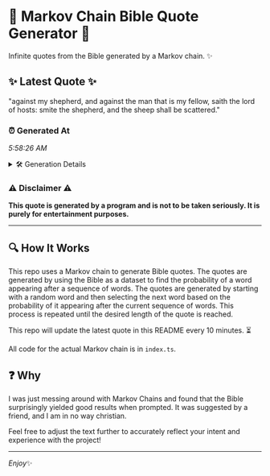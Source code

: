 # 📖 Markov Chain Bible Quote Generator 📖

Infinite quotes from the Bible generated by a Markov chain. ✨

## ✨ Latest Quote ✨
"against my shepherd, and against the man that is my fellow, saith the lord of hosts: smite the shepherd, and the sheep shall be scattered."

### ⏰ Generated At
*5:58:26 AM*

<details>
    <summary>🛠️ Generation Details</summary>
    <p>
        <strong>🌱 Seed:</strong> against<br>
        <strong>🔄 Iterations:</strong> 24<br>
        <strong>📜 Context History:</strong><br>[ against ]: my<br>[ against, my ]: shepherd,<br>[ against, my, shepherd, ]: and<br>[ against, my, shepherd,, and ]: against<br>[ against, my, shepherd,, and, against ]: the<br>[ against, my, shepherd,, and, against, the ]: man<br>[ my, shepherd,, and, against, the, man ]: that<br>[ shepherd,, and, against, the, man, that ]: is<br>[ and, against, the, man, that, is ]: my<br>[ against, the, man, that, is, my ]: fellow,<br>[ the, man, that, is, my, fellow, ]: saith<br>[ man, that, is, my, fellow,, saith ]: the<br>[ that, is, my, fellow,, saith, the ]: lord<br>[ is, my, fellow,, saith, the, lord ]: of<br>[ my, fellow,, saith, the, lord, of ]: hosts:<br>[ fellow,, saith, the, lord, of, hosts: ]: smite<br>[ saith, the, lord, of, hosts:, smite ]: the<br>[ the, lord, of, hosts:, smite, the ]: shepherd,<br>[ lord, of, hosts:, smite, the, shepherd, ]: and<br>[ of, hosts:, smite, the, shepherd,, and ]: the<br>[ hosts:, smite, the, shepherd,, and, the ]: sheep<br>[ smite, the, shepherd,, and, the, sheep ]: shall<br>[ the, shepherd,, and, the, sheep, shall ]: be<br>[ shepherd,, and, the, sheep, shall, be ]: scattered.<br>
    </p>
</details>

### ⚠️ Disclaimer ⚠️
**This quote is generated by a program and is not to be taken seriously. It is purely for entertainment purposes.**

---

## 🔍 How It Works

This repo uses a Markov chain to generate Bible quotes. The quotes are generated by using the Bible as a dataset to find the probability of a word appearing after a sequence of words. The quotes are generated by starting with a random word and then selecting the next word based on the probability of it appearing after the current sequence of words. This process is repeated until the desired length of the quote is reached.

This repo will update the latest quote in this README every 10 minutes. ⏳

All code for the actual Markov chain is in `index.ts`.

## ❓ Why

I was just messing around with Markov Chains and found that the Bible surprisingly yielded good results when prompted. 
It was suggested by a friend, and I am in no way christian.

Feel free to adjust the text further to accurately reflect your intent and experience with the project!

---

*Enjoy*✨
